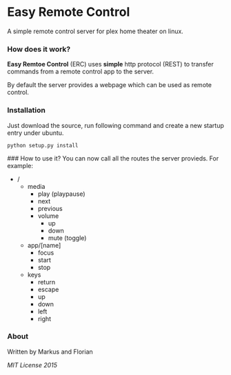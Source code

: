 # Easy Remote Control
A simple remote control server for plex home theater on linux.

### How does it work?
**Easy Remtoe Control** (ERC) uses **simple** http protocol (REST) to transfer commands from a remote control app to the server.

By default the server provides a webpage which can be used as remote control.

### Installation
Just download the source, run following command and create a new startup entry under ubuntu.

```
python setup.py install
```

### How to use it?
You can now call all the routes the server provieds. For example:

* /
	* media
  		* play (playpause)
  		* next
  		* previous
  		* volume
	  		* up
	  		* down
	  		* mute (toggle)
	* app/[name]
		* focus
		* start
		* stop
  	* keys
  		* return
  		* escape
	  	* up
	  	* down
	  	* left
	  	* right

### About
Written by Markus and Florian

*MIT License 2015*
 